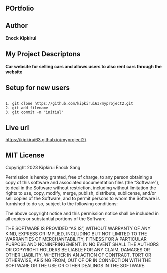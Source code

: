 ## POrtfolio

## Author 

#### Enock KIpkirui

## My Project Descriptons

#### Car website for selling cars and allows users to also rent cars through the website

## Setup for new users

```

1. git clone https://github.com/kipkirui63/myproject2.git
2. git add filename
3. git commit -m "initial"

```

## Live url
https://kipkirui63.github.io/myproject2/




## MIT License

Copyright 2023 Kipkirui Enock Sang

Permission is hereby granted, free of charge, to any person obtaining a copy of this software and associated documentation files (the “Software”), to deal in the Software without restriction, including without limitation the rights to use, copy, modify, merge, publish, distribute, sublicense, and/or sell copies of the Software, and to permit persons to whom the Software is furnished to do so, subject to the following conditions:

The above copyright notice and this permission notice shall be included in all copies or substantial portions of the Software.

THE SOFTWARE IS PROVIDED “AS IS”, WITHOUT WARRANTY OF ANY KIND, EXPRESS OR IMPLIED, INCLUDING BUT NOT LIMITED TO THE WARRANTIES OF MERCHANTABILITY, FITNESS FOR A PARTICULAR PURPOSE AND NONINFRINGEMENT. IN NO EVENT SHALL THE AUTHORS OR COPYRIGHT HOLDERS BE LIABLE FOR ANY CLAIM, DAMAGES OR OTHER LIABILITY, WHETHER IN AN ACTION OF CONTRACT, TORT OR OTHERWISE, ARISING FROM, OUT OF OR IN CONNECTION WITH THE SOFTWARE OR THE USE OR OTHER DEALINGS IN THE SOFTWARE.

